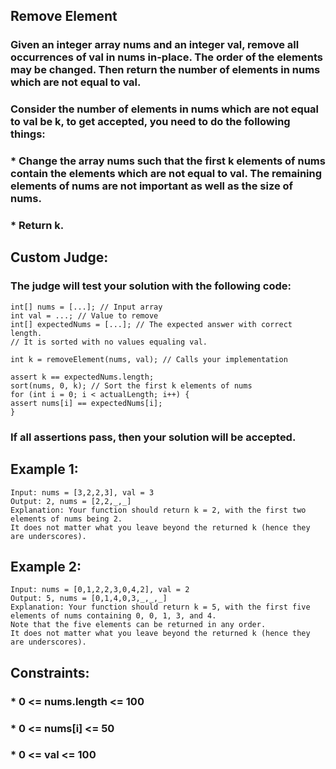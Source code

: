 ## Remove Element

### Given an integer array nums and an integer val, remove all occurrences of val in nums in-place. The order of the elements may be changed. Then return the number of elements in nums which are not equal to val.

### Consider the number of elements in nums which are not equal to val be k, to get accepted, you need to do the following things:

### \* Change the array nums such that the first k elements of nums contain the elements which are not equal to val. The remaining elements of nums are not important as well as the size of nums.

### \* Return k.

## Custom Judge:

### The judge will test your solution with the following code:

```node
int[] nums = [...]; // Input array
int val = ...; // Value to remove
int[] expectedNums = [...]; // The expected answer with correct length.
// It is sorted with no values equaling val.

int k = removeElement(nums, val); // Calls your implementation

assert k == expectedNums.length;
sort(nums, 0, k); // Sort the first k elements of nums
for (int i = 0; i < actualLength; i++) {
assert nums[i] == expectedNums[i];
}
```

### If all assertions pass, then your solution will be accepted.

## Example 1:

```node
Input: nums = [3,2,2,3], val = 3
Output: 2, nums = [2,2,_,_]
Explanation: Your function should return k = 2, with the first two elements of nums being 2.
It does not matter what you leave beyond the returned k (hence they are underscores).
```

## Example 2:

```node
Input: nums = [0,1,2,2,3,0,4,2], val = 2
Output: 5, nums = [0,1,4,0,3,_,_,_]
Explanation: Your function should return k = 5, with the first five elements of nums containing 0, 0, 1, 3, and 4.
Note that the five elements can be returned in any order.
It does not matter what you leave beyond the returned k (hence they are underscores).
```

## Constraints:

### \* 0 <= nums.length <= 100

### \* 0 <= nums[i] <= 50

### \* 0 <= val <= 100
